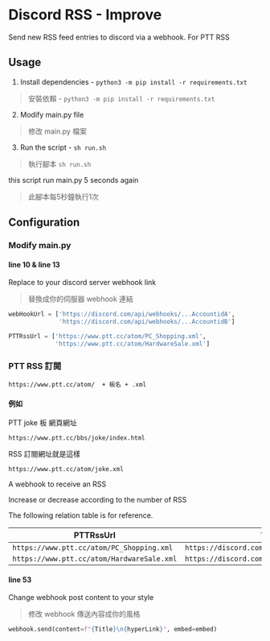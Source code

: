 # Discord RSS - Improve
Send new RSS feed entries to discord via a webhook. 
For PTT RSS 



## Usage
1. Install dependencies - `python3 -m pip install -r requirements.txt`

>安裝依賴 - `python3 -m pip install -r requirements.txt`

2. Modify main.py file 

>修改 main.py 檔案

3. Run the script - `sh run.sh` 

>執行腳本 `sh run.sh` 

this script run main.py 5 seconds again
>此腳本每5秒鐘執行1次



## Configuration

### Modify main.py 

#### line 10 & line 13

Replace to your discord server webhook link
>替換成你的伺服器 webhook 連結

```py
webHookUrl = ['https://discord.com/api/webhooks/...AccountidA',
              'https://discord.com/api/webhooks/...AccountidB']

```

```py
PTTRssUrl = ['https://www.ptt.cc/atom/PC_Shopping.xml',
             'https://www.ptt.cc/atom/HardwareSale.xml']
```

### PTT RSS 訂閱

```https://www.ptt.cc/atom/  + 板名 + .xml```

#### 例如

PTT joke 板 網頁網址

```https://www.ptt.cc/bbs/joke/index.html```

RSS 訂閱網址就是這樣

```https://www.ptt.cc/atom/joke.xml```



A webhook to receive an RSS 

Increase or decrease according to the number of RSS 

The following relation table is for reference.


|PTTRssUrl| Webhook|
|---|---|
|`https://www.ptt.cc/atom/PC_Shopping.xml`|`https://discord.com/api/webhooks/...AccountidA`|
|`https://www.ptt.cc/atom/HardwareSale.xml`|`https://discord.com/api/webhooks/...Accountidb`|

#### line 53
Change webhook post content to your style
>修改 webhook 傳送內容成你的風格

```py
webhook.send(content=f"{Title}\n{hyperLink}", embed=embed)
```